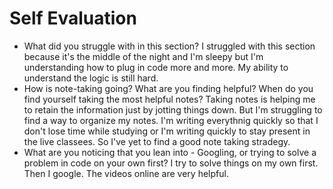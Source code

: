 # Self Evaluation

- What did you struggle with in this section?
     I struggled with this section because it's the middle of the night and I'm sleepy but I'm understanding how to plug in code more and more. My ability to understand the logic is still hard.
- How is note-taking going? What are you finding helpful? When do you find yourself taking the most helpful notes?
    Taking notes is helping me to retain the information just by jotting things down. But I'm struggling to find a way to organize my notes. I'm writing everythnig quickly so that I don't lose time while studying or I'm writing quickly to stay present in the live classees. So I've yet to find a good note taking stradegy.
- What are you noticing that you lean into - Googling, or trying to solve a problem in code on your own first?
    I try to solve things on my own first. Then I google. The videos online are very helpful.
